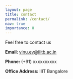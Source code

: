 ```yaml
---
layout: page
title: contact
permalink: /contact/
nav: true
importance: 8
---
```


Feel free to contact us

<b>Email: </b> vinu.ev@iiitb.ac.in

<b>Phone: </b> (+91) xxxxxxxxxx

<b>Office Address: </b> IIIT Bangalore
